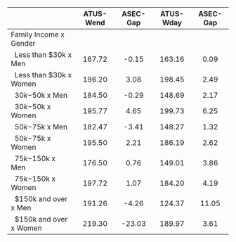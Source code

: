 
|                      |    ATUS-Wend |     ASEC-Gap |    ATUS-Wday |     ASEC-Gap |
| -------------------- | :----------: | :----------: | :----------: | :----------: |
| Family Income x Gender |              |              |              |              |
| &nbsp;&nbsp;Less than $30k x Men |       167.72 |        -0.15 |       163.16 |         0.09 |
| &nbsp;&nbsp;Less than $30k x Women |       196.20 |         3.08 |       198.45 |         2.49 |
| &nbsp;&nbsp;$30k-$50k x Men |       184.50 |        -0.29 |       148.69 |         2.17 |
| &nbsp;&nbsp;$30k-$50k x Women |       195.77 |         4.65 |       199.73 |         6.25 |
| &nbsp;&nbsp;$50k-$75k x Men |       182.47 |        -3.41 |       148.27 |         1.32 |
| &nbsp;&nbsp;$50k-$75k x Women |       195.50 |         2.21 |       186.19 |         2.62 |
| &nbsp;&nbsp;$75k-$150k x Men |       176.50 |         0.76 |       149.01 |         3.86 |
| &nbsp;&nbsp;$75k-$150k x Women |       197.72 |         1.07 |       184.20 |         4.19 |
| &nbsp;&nbsp;$150k and over x Men |       191.26 |        -4.26 |       124.37 |        11.05 |
| &nbsp;&nbsp;$150k and over x Women |       219.30 |       -23.03 |       189.97 |         3.61 |

